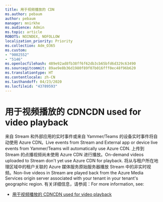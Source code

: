 ```yaml
---
title: 用于视频播放的 CDN
ms.author: pebaum
author: pebaum
manager: mnirkhe
ms.audience: Admin
ms.topic: article
ROBOTS: NOINDEX, NOFOLLOW
localization_priority: Priority
ms.collection: Adm_O365
ms.custom:
- "9002552"
- "5146"
ms.openlocfilehash: 489e92ad8fb38ff6f62db3cb65bfd6d329c63490
ms.sourcegitcommit: 89ae9e8b36d1980f89f07b016fff0ec48f96b620
ms.translationtype: HT
ms.contentlocale: zh-CN
ms.lasthandoff: 04/23/2020
ms.locfileid: "43789593"
---
```

# <a name="cdn-used-for-video-playback"></a><span data-ttu-id="3af50-102">用于视频播放的 CDN</span><span class="sxs-lookup"><span data-stu-id="3af50-102">CDN used for video playback</span></span>

<span data-ttu-id="3af50-103">来自 Stream 和外部应用的实时事件或来自 Yammer/Teams 的设备实时事件将自动使用 Azure CDN。</span><span class="sxs-lookup"><span data-stu-id="3af50-103">Live events from Stream and External app or device live events from Yammer/Teams will automatically use Azure CDN.</span></span> <span data-ttu-id="3af50-104">上传到 Stream 的点播视频尚未使用 Azure CDN 进行播放。</span><span class="sxs-lookup"><span data-stu-id="3af50-104">On-demand videos uploaded to Stream don't yet use Azure CDN for playback.</span></span> <span data-ttu-id="3af50-105">将从与租户所在地理区域中的租户关联的 Azure 媒体服务原始服务器播放 Stream 中的非实时视频。</span><span class="sxs-lookup"><span data-stu-id="3af50-105">Non-live videos in Stream are played back from the Azure Media Services origin server associated with your tenant in your tenant's geographic region.</span></span> <span data-ttu-id="3af50-106">有关详细信息，请参阅：</span><span class="sxs-lookup"><span data-stu-id="3af50-106">For more information, see:</span></span>

- [<span data-ttu-id="3af50-107">用于视频播放的 CDN</span><span class="sxs-lookup"><span data-stu-id="3af50-107">CDN used for video playback</span></span>](https://docs.microsoft.com/zh-CN/stream/network-overview#cdn-used-for-video-playback)
